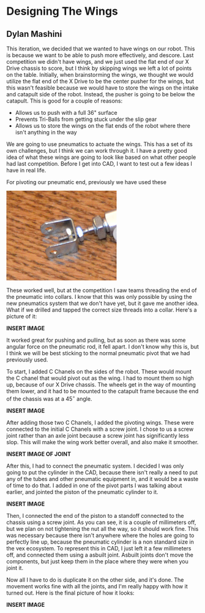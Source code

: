 # Designing The Wings
## Dylan Mashini

This iteration, we decided that we wanted to have wings on our robot. This is because we want to be able to push more effectively, and descore. Last competition we didn't have wings, and we just used the flat end of our X Drive chassis to score, but I think by skipping wings we left a lot of points on the table. Initially, when brainstorming the wings, we thought we would utilize the flat end of the X Drive to be the center pusher for the wings, but this wasn't feasible because we would have to store the wings on the intake and catapult side of the robot. Instead, the pusher is going to be below the catapult. This is good for a couple of reasons:
- Allows us to push with a full 36" surface
- Prevents Tri-Balls from getting stuck under the slip gear
- Allows us to store the wings on the flat ends of the robot where there isn't anything in the way

We are going to use pneumatics to actuate the wings. This has a set of its own challenges, but I think we can work through it. I have a pretty good idea of what these wings are going to look like based on what other people had last competition. Before I get into CAD, I want to test out a few ideas I have in real life. 

For pivoting our pneumatic end, previously we have used these

![](images/PneumaticPivot.jpg)

These worked well, but at the competition I saw teams threading the end of the pneumatic into collars. I know that this was only possible by using the new pneumatics system that we don't have yet, but it gave me another idea. What if we drilled and tapped the correct size threads into a collar. Here's a picture of it:

**INSERT IMAGE**

It worked great for pushing and pulling, but as soon as there was some angular force on the pneumatic rod, it fell apart. I don't know why this is, but I think we will be best sticking to the normal pneumatic pivot that we had previously used. 

To start, I added C Chanels on the sides of the robot. These would mount the C chanel that would pivot out as the wing. I had to mount them so high up, because of our X Drive chassis. The wheels get in the way of mounting them lower, and it had to be mounted to the catapult frame because the end of the chassis was at a $45^\circ$ angle. 

**INSERT IMAGE**

After adding those two C Chanels, I added the pivoting wings. These were connected to the initial C Chanels with a screw joint. I chose to us a screw joint rather than an axle joint because a screw joint has significantly less slop. This will make the wing work better overall, and also make it smoother. 

**INSERT IMAGE OF JOINT**

After this, I had to connect the pneumatic system. I decided I was only going to put the cylinder in the CAD, because there isn't really a need to put any of the tubes and other pneumatic equipment in, and it would be a waste of time to do that. I added in one of the pivot parts I was talking about earlier, and jointed the piston of the pneumatic cylinder to it. 

**INSERT IMAGE**

Then, I connected the end of the piston to a standoff connected to the chassis using a screw joint. As you can see, it is a couple of millimeters off, but we plan on not tightening the nut all the way, so it should work fine. This was necessary because there isn't anywhere where the holes are going to perfectly line up, because the pneumatic cylinder is a non standard size in the vex ecosystem. To represent this in CAD, I just left it a few millimeters off, and connected them using a asbuilt joint. Asbuilt joints don't move the components, but just keep them in the place where they were when you joint it. 

Now all I have to do is duplicate it on the other side, and it's done. The movement works fine with all the joints, and I'm really happy with how it turned out. Here is the final picture of how it looks:

**INSERT IMAGE**



